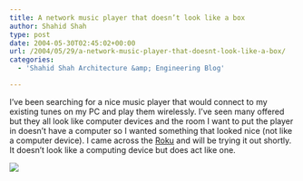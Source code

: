 ```yaml
---
title: A network music player that doesn’t look like a box
author: Shahid Shah
type: post
date: 2004-05-30T02:45:02+00:00
url: /2004/05/29/a-network-music-player-that-doesnt-look-like-a-box/
categories:
  - 'Shahid Shah Architecture &amp; Engineering Blog'

---
```

I&#8217;ve been searching for a nice music player that would connect to my existing tunes on my PC and play them wirelessly. I&#8217;ve seen many offered but they all look like computer devices and the room I want to put the player in doesn&#8217;t have a computer so I wanted something that looked nice (not like a computer device). I came across the [Roku][1] and will be trying it out shortly. It doesn&#8217;t look like a computing device but does act like one.
  
<!--more-->

![][2]

 [1]: http://www.rokulabs.com/products/soundbridge/index.php#networked
 [2]: http://www.rokulabs.com/products/soundbridge/img/M2000-float.jpg